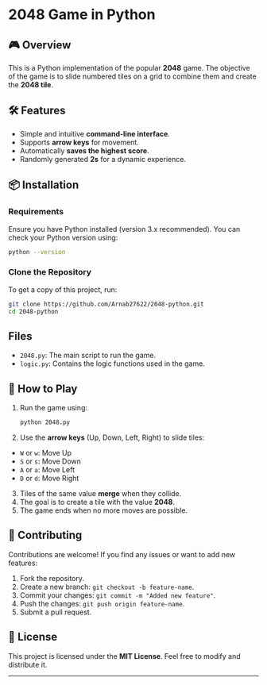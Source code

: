 # 2048 Game in Python

## 🎮 Overview

This is a Python implementation of the popular **2048** game. The objective of the game is to slide numbered tiles on a grid to combine them and create the **2048 tile**.

## 🛠 Features

- Simple and intuitive **command-line interface**.
- Supports **arrow keys** for movement.
- Automatically **saves the highest score**.
- Randomly generated **2s** for a dynamic experience.

## 📦 Installation

### Requirements

Ensure you have Python installed (version 3.x recommended). You can check your Python version using:

```sh
python --version
```

### Clone the Repository

To get a copy of this project, run:

```sh
git clone https://github.com/Arnab27622/2048-python.git
cd 2048-python
```

## Files

- `2048.py`: The main script to run the game.
- `logic.py`: Contains the logic functions used in the game.

## 🚀 How to Play

1. Run the game using:
   ```sh
   python 2048.py
   ```
2. Use the **arrow keys** (Up, Down, Left, Right) to slide tiles:
  - `W` or `w`: Move Up
  - `S` or `s`: Move Down
  - `A` or `a`: Move Left
  - `D` or `d`: Move Right
3. Tiles of the same value **merge** when they collide.
4. The goal is to create a tile with the value **2048**.
5. The game ends when no more moves are possible.

## 🤝 Contributing

Contributions are welcome! If you find any issues or want to add new features:

1. Fork the repository.
2. Create a new branch: `git checkout -b feature-name`.
3. Commit your changes: `git commit -m "Added new feature"`.
4. Push the changes: `git push origin feature-name`.
5. Submit a pull request.

## 📜 License

This project is licensed under the **MIT License**. Feel free to modify and distribute it.

---
